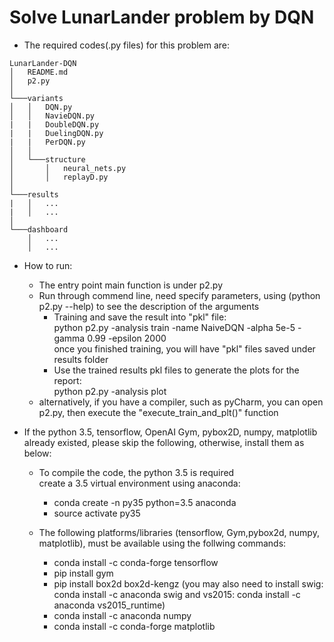 # Solve LunarLander problem by DQN
- The required codes(.py files) for this problem are:
```
LunarLander-DQN
│   README.md
│   p2.py    
│
└───variants
│   │   DQN.py
│   │   NavieDQN.py
|   |   DoubleDQN.py
|   |   DuelingDQN.py
|   |	PerDQN.py
│   │   
│   └───structure
│       │   neural_nets.py
│       │   replayD.py
│   
└───results
|   │   ...
|   │   ...
│   
└───dashboard
    │   ...
    │   ...
```

	  
- How to run:
  * The entry point main function is under p2.py
  * Run through commend line, need specify parameters, using (python p2.py --help) to see the description of the arguments
	* Training and save the result into "pkl" file:<br/>
		python p2.py  -analysis train -name NaiveDQN -alpha 5e-5 -gamma 0.99 -epsilon 2000<br/>
		once you finished training, you will have "pkl" files saved under results folder
	* Use the trained results pkl files to generate the plots for the report:<br/>
	    python p2.py  -analysis plot
  * alternatively, if you have a compiler, such as pyCharm, you can open p2.py, then execute the "execute_train_and_plt()" function

- If the python 3.5, tensorflow, OpenAI Gym, pybox2D, numpy, matplotlib already existed, please skip the following, otherwise, install them as below:
  - To compile the code, the python 3.5 is required<br/> 
    create a 3.5 virtual environment using anaconda:
    * conda create -n py35 python=3.5 anaconda
    * source activate py35
	 
  - The following platforms/libraries (tensorflow, Gym,pybox2d, numpy, matplotlib), must be available using the follwing commands:  
    * conda install -c conda-forge tensorflow
	* pip install gym
	* pip install box2d box2d-kengz (you may also need to install swig: conda install -c anaconda swig and vs2015: conda install -c anaconda vs2015_runtime)
	* conda install -c anaconda numpy 
    * conda install -c conda-forge matplotlib
   
